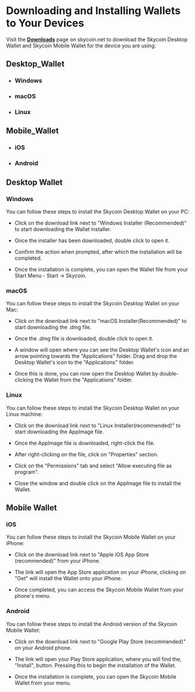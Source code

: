 # Downloading and Installing Wallets to Your Devices

Visit the **[Downloads](https://www.skycoin.net/downloads/)** page on skycoin.net to download the Skycoin Desktop Wallet and Skycoin Mobile Wallet for the device you are using:

## Desktop_Wallet

* ### Windows
* ### macOS
* ### Linux

## Mobile_Wallet

* ### iOS
* ### Android

## Desktop Wallet

### Windows

You can follow these steps to install the Skycoin Desktop Wallet on your PC:

* Click on the download link next to "Windows Installer (Recommended)" to start downloading the Wallet installer.

* Once the installer has been downloaded, double click to open it.

* Confirm the action when prompted, after which the installation will be completed.

* Once the installation is complete, you can open the Wallet file from your Start Menu - Start -> Skycoin.

### macOS

You can follow these steps to install the Skycoin Desktop Wallet on your Mac:

* Click on the download link next to "macOS Installer(Recommended)" to start downloading the .dmg file.

* Once the .dmg file is downloaded, double click to open it.

* A window will open where you can see the Desktop Wallet's icon and an arrow pointing towards the "Applications" folder. Drag and drop the Desktop Wallet's icon to the "Applications" folder.

* Once this is done, you can now open the Desktop Wallet by double-clicking the Wallet from the "Applications" folder.

### Linux

You can follow these steps to install the Skycoin Desktop Wallet on your Linux machine:

* Click on the download link next to "Linux Installer(recommended)" to start downloading the AppImage file.

* Once the AppImage file is downloaded, right-click the file.

* After right-clicking on the file, click on "Properties" section.

* Click on the "Permissions" tab and select "Allow executing file as program".

* Close the window and double click on the AppImage file to install the Wallet.


## Mobile Wallet

### iOS

You can follow these steps to install the Skycoin Mobile Wallet on your iPhone:

* Click on the download link next to "Apple iOS App Store (recommended)" from your iPhone.

* The link will open the App Store application on your iPhone, clicking on "Get" will install the Wallet onto your iPhone.

* Once completed, you can access the Skycoin Mobile Wallet from your phone's menu.

### Android

You can follow these steps to install the Android version of the Skycoin Mobile Wallet:

* Click on the download link next to "Google Play Store (recommended)" on your Android phone.

* The link will open your Play Store application, where you will find the, "Install", button. Pressing this to begin the installation of the Wallet.

* Once the installation is complete, you can open the Skycoin Mobile Wallet from your menu.

